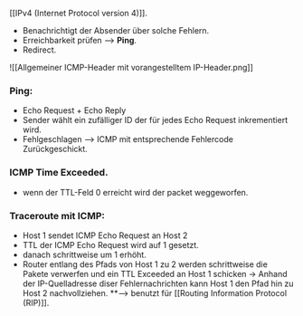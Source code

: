 [[IPv4 (Internet Protocol version 4)]].

- Benachrichtigt der Absender über solche Fehlern.
- Erreichbarkeit prüfen --> **Ping**.
- Redirect.


![[Allgemeiner ICMP-Header mit vorangestelltem IP-Header.png]]

### Ping:
- Echo Request + Echo Reply
- Sender wählt ein zufälliger ID der für jedes Echo Request inkrementiert wird.
- Fehlgeschlagen --> ICMP mit entsprechende Fehlercode Zurückgeschickt.

### ICMP Time Exceeded.
- wenn der TTL-Feld 0 erreicht wird der packet weggeworfen.

### Traceroute mit ICMP:
- Host 1 sendet ICMP Echo Request an Host 2
- TTL der ICMP Echo Request wird auf 1 gesetzt.
- danach schrittweise um 1 erhöht.
- Router entlang des Pfads von Host 1 zu 2 werden schrittweise die Pakete verwerfen und ein TTL Exceeded an Host 1 schicken -> Anhand der IP-Quelladresse diser Fehlernachrichten kann Host 1 den Pfad hin zu Host 2 nachvollziehen.  **--> benutzt für [[Routing Information Protocol (RIP)]].